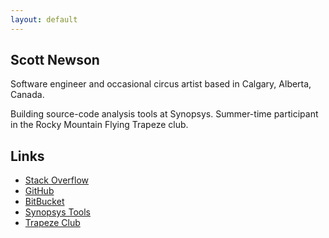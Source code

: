 ```yaml
---
layout: default
---
```


## Scott Newson
Software engineer and occasional circus artist based in Calgary, Alberta, Canada.

Building source-code analysis tools at Synopsys. Summer-time participant in the Rocky Mountain Flying Trapeze club.

## Links

* [Stack Overflow](https://stackoverflow.com/users/346912/scott-newson)
* [GitHub](https://github.com/sgnewson)
* [BitBucket](https://bitbucket.org/sgnewson/)
* [Synopsys Tools](https://www.synopsys.com/software-integrity/all-products-services.html)
* [Trapeze Club](https://www.rockymountaintrapeze.ca/)
